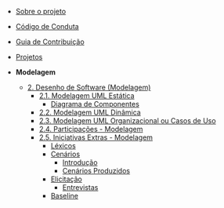 <!-- docs/_sidebar.md -->

- [Sobre o projeto](/)
- [Código de Conduta](/CodigoConduta.md)
- [Guia de Contribuição](/GuiaContribuicao.md)
- [Projetos](/Projetos/Projetos.md)

- **Modelagem**
  - [2. Desenho de Software (Modelagem)](/Modelagem/2.Modelagem.md)
    - [2.1. Modelagem UML Estática](/Modelagem/ModelagemEstatica/2.1.ModelagemEstatica.md)
      - [Diagrama de Componentes](/Modelagem/ModelagemEstatica/DiagramaComponentes.md)
    - [2.2. Modelagem UML Dinâmica](/Modelagem/ModelagemDinamica/2.2.ModelagemDinamica.md)
    - [2.3. Modelagem UML Organizacional ou Casos de Uso](/Modelagem/ModelagemOrganizacional/2.3.ModelagemOrganizacionalCasosDeUso.md)
    - [2.4. Participações - Modelagem](/Modelagem/2.4.ParticipacoesModelagem.md)
    - [2.5. Iniciativas Extras - Modelagem](/Modelagem/Extra/2.5.IniciativasExtras.md)
      - [Léxicos](/Modelagem/Extra/Lexicos.md)
      - [Cenários](/Modelagem/Extra/Cenarios)
        - [Introdução](/Modelagem/Extra/Cenarios/introducao.md)
        - [Cenários Produzidos](/Modelagem/Extra/Cenarios/cenarios.md)      
      - [Elicitação](/Modelagem/Extra/Elicitacao/Elicitacao.md)
        - [Entrevistas](/Modelagem/Extra/Elicitacao/Entrevistas.md)
      - [Baseline](/Modelagem/Extra/Baseline.md)
